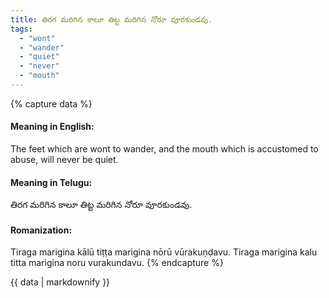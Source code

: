 ```yaml
---
title: తిరగ మరిగిన కాలూ తిట్ట మరిగిన నోరూ వూరకుండవు.
tags:
  - "wont"
  - "wander"
  - "quiet"
  - "never"
  - "mouth"
---
```


{% capture data %}
#### Meaning in English:
The feet which are wont to wander, and the mouth which is accustomed to abuse, will never be quiet.

#### Meaning in Telugu:
తిరగ మరిగిన కాలూ తిట్ట మరిగిన నోరూ వూరకుండవు.

#### Romanization:
Tiraga marigina kālū tiṭṭa marigina nōrū vūrakuṇḍavu.
Tiraga marigina kalu titta marigina noru vurakundavu.
{% endcapture %}

{{ data | markdownify }}

